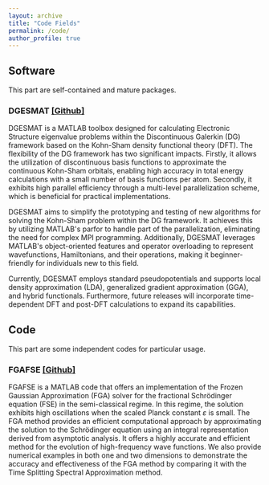 ```yaml
--- 
layout: archive
title: "Code Fields"
permalink: /code/
author_profile: true
---
```



## Software 

This part are self-contained and mature packages.

### DGESMAT [[Github]](https://github.com/HengzhunChen/DGESMAT)

DGESMAT is a MATLAB toolbox designed for calculating Electronic Structure eigenvalue problems within the Discontinuous Galerkin (DG) framework based on the Kohn-Sham density functional theory (DFT). The flexibility of the DG framework has two significant impacts. Firstly, it allows the utilization of discontinuous basis functions to approximate the continuous Kohn-Sham orbitals, enabling high accuracy in total energy calculations with a small number of basis functions per atom. Secondly, it exhibits high parallel efficiency through a multi-level parallelization scheme, which is beneficial for practical implementations.

DGESMAT aims to simplify the prototyping and testing of new algorithms for solving the Kohn-Sham problem within the DG framework. It achieves this by utilizing MATLAB's parfor to handle part of the parallelization, eliminating the need for complex MPI programming. Additionally, DGESMAT leverages MATLAB's object-oriented features and operator overloading to represent wavefunctions, Hamiltonians, and their operations, making it beginner-friendly for individuals new to this field.

Currently, DGESMAT employs standard pseudopotentials and supports local density approximation (LDA), generalized gradient approximation (GGA), and hybrid functionals. Furthermore, future releases will incorporate time-dependent DFT and post-DFT calculations to expand its capabilities.

## Code

This part are some independent codes for particular usage.

### FGAFSE [[Github]](https://github.com/HengzhunChen/FGAFSE)

FGAFSE is a MATLAB code that offers an implementation of the Frozen Gaussian Approximation (FGA) solver for the fractional Schrödinger equation (FSE) in the semi-classical regime. In this regime, the solution exhibits high oscillations when the scaled Planck constant $\varepsilon$ is small. The FGA method provides an efficient computational approach by approximating the solution to the Schrödinger equation using an integral representation derived from asymptotic analysis. It offers a highly accurate and efficient method for the evolution of high-frequency wave functions. We also provide numerical examples in both one and two dimensions to demonstrate the accuracy and effectiveness of the FGA method by comparing it with the Time Splitting Spectral Approximation method. 
